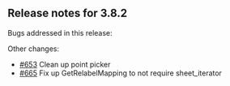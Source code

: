 ## Release notes for 3.8.2

Bugs addressed in this release:

Other changes:

* [#653](../../issues/653) Clean up point picker
* [#665](../../665) Fix up GetRelabelMapping to not require sheet_iterator

